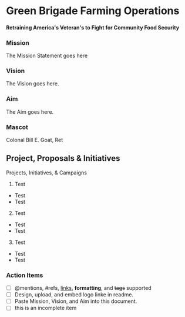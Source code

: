 # Green Brigade Farming Operations
#### Retraining America's Veteran's to Fight for Community Food Security

### Mission
The Mission Statement goes here

### Vision
The Vision goes here.

### Aim
The Aim goes here.

### Mascot
Colonal Bill E. Goat, Ret

## Project, Proposals & Initiatives
Projects, Initiatives, & Campaigns

1. Test
 * Test
 * Test
2. Test
 * Test
 * Test
3. Test
 * Test
 * Test

### Action Items
- [ ] @mentions, #refs, [links](), **formatting**, and <del>tags</del> supported
- [ ] Design, upload, and embed logo linke in readme.
- [ ] Paste Mission, Vision, and Aim into this document. 
- [ ] this is an incomplete item
